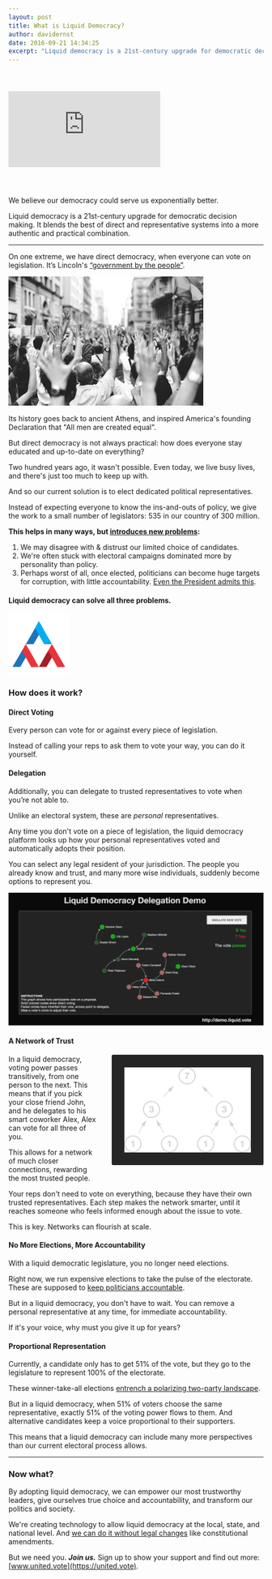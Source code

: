 ```yaml
---
layout: post
title: What is Liquid Democracy?
author: davidernst
date: 2016-09-21 14:34:25
excerpt: "Liquid democracy is a 21st-century upgrade for democratic decision making. It blends the best of direct and representative systems into an authentic and practical combination."
---
```


<iframe src="https://www.youtube.com/embed/BvA0J_2ZpIQ" frameborder="0" allowfullscreen style="margin: 40px auto"></iframe>

<br />

We believe our democracy could serve us exponentially better.

Liquid democracy is a 21st-century upgrade for democratic decision making. It blends the best of direct and representative systems into a more authentic and practical combination.

---------

On one extreme, we have direct democracy, when everyone can vote on legislation. It’s Lincoln's [“government by the people”](https://youtu.be/BvA0J_2ZpIQ?t=2m13s).

![](/assets/article_images/2016-09-21-what-is-liquid-democracy/crowd-raises-hands-photo.png)

Its history goes back to ancient Athens, and inspired America's founding Declaration that "All men are created equal".

But direct democracy is not always practical: how does everyone stay educated and up-to-date on everything?

Two hundred years ago, it wasn't possible. Even today, we live busy lives, and there's just too much to keep up with.

And so our current solution is to elect dedicated political representatives.

Instead of expecting everyone to know the ins-and-outs of policy, we give the work to a small number of legislators: 535 in our country of 300 million.

**This helps in many ways, but [introduces new problems](/assets/article_images/2016-09-21-what-is-liquid-democracy/congressional-approval-history.png):**

1. We may disagree with & distrust our limited choice of candidates.
2. We're often stuck with electoral campaigns dominated more by personality than policy.
3. Perhaps worst of all, once elected, politicians can become huge targets for corruption, with little accountability. [Even the President admits this](https://www.youtube.com/watch?v=e4tHW9_bb08).

#### Liquid democracy can solve all three problems.

<img src="/assets/icon-reduced-300.png" width="120" />

### How does it work?

#### Direct Voting

Every person can vote for or against every piece of legislation.

Instead of calling your reps to ask them to vote your way, you can do it yourself.

#### Delegation

<a name="delegation"></a>

Additionally, you can delegate to trusted representatives to vote when you’re not able to.

Unlike an electoral system, these are *personal* representatives.

Any time you don't vote on a piece of legislation, the liquid democracy platform looks up how your personal representatives voted and automatically adopts their position.

You can select any legal resident of your jurisdiction. The people you already know and trust, and many more wise individuals, suddenly become options to represent you.

[![Click this picture for an interactive demo of liquid democracy delegation](/assets/article_images/2016-09-21-what-is-liquid-democracy/liquid-democracy-simulation-screenshot.png)](https://demo.united.vote)

#### A Network of Trust

<img src="/assets/article_images/2016-09-21-what-is-liquid-democracy/voting_power_graphic.png" style="background-color: #252525; border-radius: 3px; float: right; margin-left: 28px; padding: 25px; width: 250px;" />

In a liquid democracy, voting power passes transitively, from one person to the next. This means that if you pick your close friend John, and he delegates to his smart coworker Alex, Alex can vote for all three of you.

This allows for a network of much closer connections, rewarding the most trusted people.

Your reps don't need to vote on everything, because they have their own trusted representatives. Each step makes the network smarter, until it reaches someone who feels informed enough about the issue to vote.

This is key. Networks can flourish at scale.

#### No More Elections, More Accountability

With a liquid democratic legislature, you no longer need elections.

Right now, we run expensive elections to take the pulse of the electorate. These are supposed to [keep politicians accountable](/2017/10/23/democracy-vs-corruption/).

But in a liquid democracy, you don't have to wait. You can remove a personal representative at any time, for immediate accountability.

If it's your voice, why must you give it up for years?

#### Proportional Representation

Currently, a candidate only has to get 51% of the vote, but they go to the legislature to represent 100% of the electorate.

These winner-take-all elections [entrench a polarizing two-party landscape](/2017/03/06/how-to-move-past-two-parties/).

But in a liquid democracy, when 51% of voters choose the same representative, exactly 51% of the voting power flows to them. And alternative candidates keep a voice proportional to their supporters.

This means that a liquid democracy can include many more perspectives than our current electoral process allows.

---------

### Now what?

By adopting liquid democracy, we can empower our most trustworthy leaders, give ourselves true choice and accountability, and transform our politics and society.

We're creating technology to allow liquid democracy at the local, state, and national level. And [we can do it without legal changes](/2017/07/04/running-liquid-democracy-candidates/) like constitutional amendments.

But we need you. ***Join us.*** Sign up to show your support and find out more: [www.united.vote](https://united.vote).

